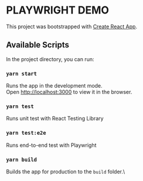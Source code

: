 # PLAYWRIGHT DEMO 

This project was bootstrapped with [Create React App](https://github.com/facebook/create-react-app).

## Available Scripts

In the project directory, you can run:

### `yarn start`

Runs the app in the development mode.\
Open [http://localhost:3000](http://localhost:3000) to view it in the browser.

### `yarn test`

Runs unit test with React Testing Library

### `yarn test:e2e`

Runs end-to-end test with Playwright

### `yarn build`

Builds the app for production to the `build` folder.\
